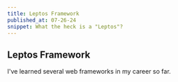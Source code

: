 ```yaml
---
title: Leptos Framework
published_at: 07-26-24
snippet: What the heck is a "Leptos"?
---
```


## Leptos Framework

I've learned several web frameworks in my career so far.
